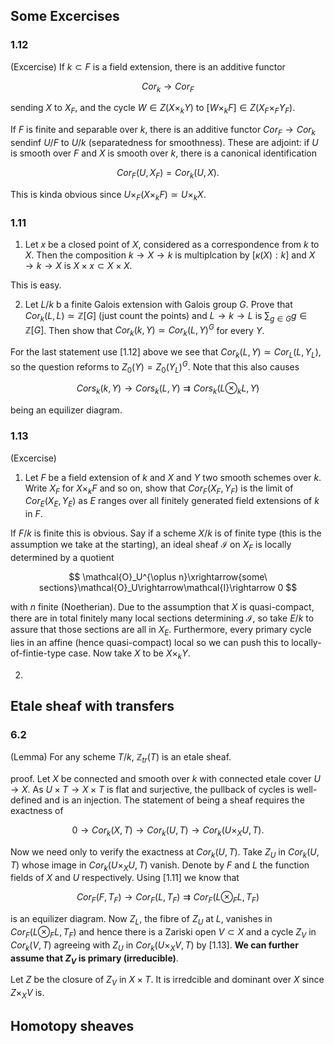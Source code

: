 ## Some Excercises

### 1.12
(Excercise) If $k\subset F$ is a field extension, there is an additive functor 

$$ Cor_k\rightarrow Cor_F $$

sending $X$ to $X_F$, and the cycle $W\in Z(X\times_k Y)$ to $[W\times_kF]\in Z(X_F\times_F Y_F)$. 

If $F$ is finite and separable over $k$, there is an additive functor $Cor_F\rightarrow Cor_k$ sendinf $U/F$ to $U/k$ (separatedness for smoothness). These are adjoint: if $U$ is smooth over $F$ and $X$ is smooth over $k$, there is a canonical identification

$$ Cor_F(U,X_F)=Cor_k(U,X). $$

This is kinda obvious since $U\times_F(X\times_kF)\simeq U\times_k X$.

### 1.11

1. Let $x$ be a closed point of $X$, considered as a correspondence from $k$ to $X$. Then the composition $k\rightarrow X\rightarrow k$ is multiplcation by $[\kappa(X):k]$ and $X\rightarrow k\rightarrow X$ is $X\times x\subset X\times X$.

This is easy.

2. Let $L/k$ b a finite Galois extension with Galois group $G$. Prove that $Cor_k(L,L)\simeq\mathbb{Z}[G]$  (just count the points) and $L\rightarrow k\rightarrow L$ is $\sum_{g\in G}g\in\mathbb{Z}[G]$. Then show  that $Cor_k(k,Y)\simeq Cor_k(L,Y)^G$ for every $Y$.

For the last statement use [1.12] above we see that $Cor_k(L,Y)\simeq Cor_L(L,Y_L)$, so the question reforms to $Z_0(Y)=Z_0(Y_L)^G$. Note that this also causes

$$ Cors_k(k,Y)\rightarrow Cors_k(L,Y)\rightrightarrows Cors_k(L\otimes_kL,Y) $$

being an equilizer diagram.

### 1.13
(Excercise)

1. Let $F$ be a field extension of $k$ and $X$ and $Y$ two smooth schemes over $k$. Write $X_F$ for $X\times_kF$ and so on, show that $Cor_F(X_F,Y_F)$ is the limit of $Cor_E(X_E,Y_E)$ as $E$ ranges over all finitely generated field extensions of $k$ in $F$.

If $F/k$ is finite this is obvious. Say if a scheme $X/k$ is of finite type (this is the assumption we take at the starting), an ideal sheaf $\mathcal{I}$ on $X_F$ is locally determined by a quotient

$$ \mathcal{O}_U^{\oplus n}\xrightarrow{some\ sections}\mathcal{O}_U\rightarrow\mathcal{I}\rightarrow 0 $$

with $n$ finite (Noetherian). Due to the assumption that $X$ is quasi-compact, there are in total finitely many local sections determining $\mathcal{I}$, so take $E/k$ to assure that those sections are all in $X_E$. Furthermore, every primary cycle lies in an affine (hence quasi-compact) local so we can push this to locally-of-fintie-type case. Now take $X$ to be $X\times_kY$.

2. 

## Etale sheaf with transfers

### 6.2
(Lemma) For any scheme $T/k$, $\mathbb{Z}_{tr}(T)$ is an etale sheaf.

proof. Let $X$ be connected and smooth over $k$ with connected etale cover $U\rightarrow X$. As $U\times T\rightarrow X\times T$ is flat and surjective, the pullback of cycles is well-defined and is an injection. The statement of being a sheaf requires the exactness of

$$ 0\rightarrow Cor_k(X,T)\rightarrow Cor_k(U,T)\rightarrow Cor_k(U\times_XU,T). $$

Now we need only to verify the exactness at $Cor_k(U,T)$. Take $Z_U$ in $Cor_k(U,T)$ whose image in $Cor_k(U\times_XU,T)$ vanish. Denote by $F$ and $L$ the function fields of $X$ and $U$ respectively. Using [1.11] we know that 

$$ Cor_F(F,T_F)\rightarrow Cor_F(L,T_F)\rightrightarrows Cor_F(L\otimes_FL,T_F) $$

is an equilizer diagram. Now $Z_L$, the fibre of $Z_U$ at $L$, vanishes in $Cor_F(L\otimes_FL,T_F)$ and hence there is a Zariski open $V\subset X$ and a cycle $Z_V$ in $Cor_k(V,T)$ agreeing with $Z_U$ in $Cor_k(U\times_XV,T)$ by [1.13]. **We can further assume that $Z_V$ is primary (irreducible)**. 

Let $Z$ be the closure of $Z_V$ in $X\times T$. It is irredcible and dominant over $X$ since $Z\times_XV$ is.

## Homotopy sheaves
